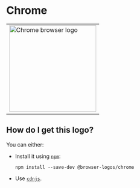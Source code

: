 # Chrome

<table>
    <tr height=240>
        <td>
            <a href="https://github.com/alrra/browser-logos/tree/7de0f2a1e482d7dd179829f506f007d4e13de8b3/src/chrome">
                <img width=230 src="https://raw.githubusercontent.com/alrra/browser-logos/7de0f2a1e482d7dd179829f506f007d4e13de8b3/src/chrome/chrome.svg?sanitize=true" alt="Chrome browser logo">
            </a>
        </td>
    </tr>
</table>

## How do I get this logo?

You can either:

* Install it using [`npm`][npm]:

  `npm install --save-dev @browser-logos/chrome`

* Use [`cdnjs`][cdnjs].

<!-- Link labels: -->

[cdnjs]: https://cdnjs.com/libraries/browser-logos
[npm]: https://www.npmjs.com/
